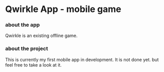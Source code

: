 Qwirkle App - mobile game
=====================
### about the app
Qwirkle is an existing offline game. 

### about the project
This is currently my first mobile app in development. 
It is not done yet. but feel free to take a look at it.



